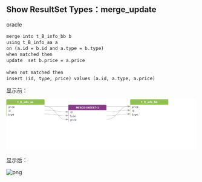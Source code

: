 ## Show ResultSet Types：merge_update

oracle
```
merge into t_B_info_bb b
using t_B_info_aa a
on (a.id = b.id and a.type = b.type)
when matched then
update  set b.price = a.price

when not matched then
insert (id, type, price) values (a.id, a.type, a.price) 
```
显示前：

![png](../images/rt_merge_update_01.png)

显示后：

![png](../images/rt_merge_update_02.png)